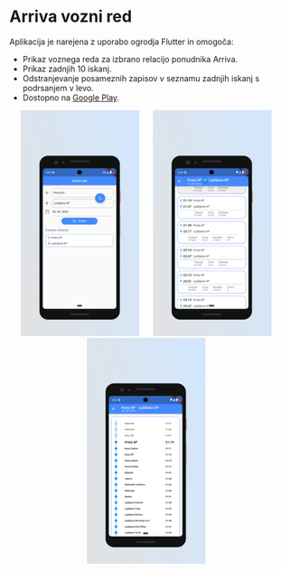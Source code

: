 # Arriva vozni red

Aplikacija je narejena z uporabo ogrodja Flutter in omogoča:
- Prikaz voznega reda za izbrano relacijo ponudnika Arriva.
- Prikaz zadnjih 10 iskanj.
- Odstranjevanje posameznih zapisov v seznamu zadnjih iskanj s podrsanjem v levo.
- Dostopno na [Google Play](https://play.google.com/store/apps/details?id=com.tadson10.vozniRed&pcampaignid=web_share).

<div style="text-align: center;">
    <img src="./googlePlay/zaslon_1.png" width="210" height="400" style="margin-right:20px;"/>
    <img src="./googlePlay/zaslon_3.png" width="210" height="400" style="margin-right:20px;"/>
    <img src="./googlePlay/zaslon_4.png" width="210" height="400" style="margin-right:20px;"/>
</div> 



<!-- Deployment buildanje: 
flutter build apk --split-per-abi -t lib/src/screens/main.dart
flutter build apk -t lib/src/screens/main.dart
flutter install

ICONS:
flutter pub get
dart run flutter_launcher_icons 
 -->